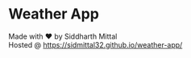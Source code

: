 # Weather App
Made with :heart: by Siddharth Mittal <br>
Hosted @ https://sidmittal32.github.io/weather-app/
